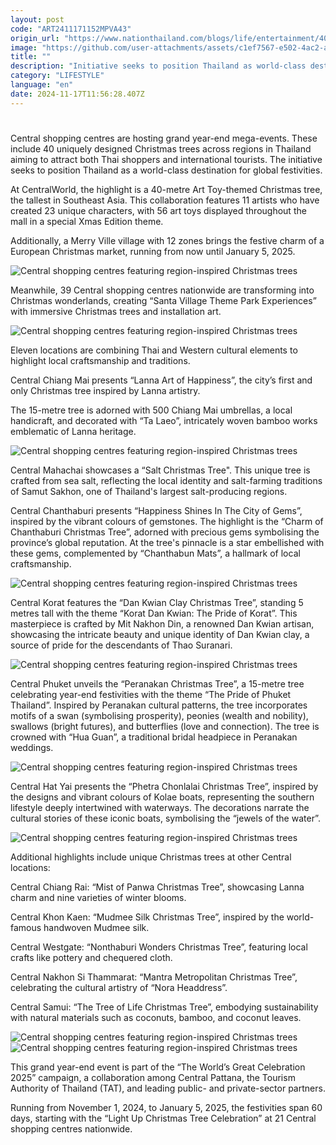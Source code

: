 ```yaml
---
layout: post
code: "ART2411171152MPVA43"
origin_url: "https://www.nationthailand.com/blogs/life/entertainment/40043371"
image: "https://github.com/user-attachments/assets/c1ef7567-e502-4ac2-a1cb-85252f587bbb"
title: ""
description: "Initiative seeks to position Thailand as world-class destination for global festivities"
category: "LIFESTYLE"
language: "en"
date: 2024-11-17T11:56:28.407Z
---
```


# 









Central shopping centres are hosting grand year-end mega-events. These include 40 uniquely designed Christmas trees across regions in Thailand aiming to attract both Thai shoppers and international tourists. The initiative seeks to position Thailand as a world-class destination for global festivities.

At CentralWorld, the highlight is a 40-metre Art Toy-themed Christmas tree, the tallest in Southeast Asia. This collaboration features 11 artists who have created 23 unique characters, with 56 art toys displayed throughout the mall in a special Xmas Edition theme.

Additionally, a Merry Ville village with 12 zones brings the festive charm of a European Christmas market, running from now until January 5, 2025.

  ![Central shopping centres featuring region-inspired Christmas trees](https://github.com/user-attachments/assets/feb0fc44-a765-4447-a3b3-e012d284e4ae)

Meanwhile, 39 Central shopping centres nationwide are transforming into Christmas wonderlands, creating “Santa Village Theme Park Experiences” with immersive Christmas trees and installation art.

  ![Central shopping centres featuring region-inspired Christmas trees](https://github.com/user-attachments/assets/4f427512-40d1-46dd-9746-88a779df552f)

Eleven locations are combining Thai and Western cultural elements to highlight local craftsmanship and traditions.

Central Chiang Mai presents “Lanna Art of Happiness”, the city’s first and only Christmas tree inspired by Lanna artistry.

The 15-metre tree is adorned with 500 Chiang Mai umbrellas, a local handicraft, and decorated with “Ta Laeo”, intricately woven bamboo works emblematic of Lanna heritage.

  ![Central shopping centres featuring region-inspired Christmas trees](https://github.com/user-attachments/assets/a981858a-5ba2-43d6-97b3-250fb4a6ed14)

Central Mahachai showcases a “Salt Christmas Tree". This unique tree is crafted from sea salt, reflecting the local identity and salt-farming traditions of Samut Sakhon, one of Thailand's largest salt-producing regions.

Central Chanthaburi presents “Happiness Shines In The City of Gems”, inspired by the vibrant colours of gemstones. The highlight is the “Charm of Chanthaburi Christmas Tree”, adorned with precious gems symbolising the province’s global reputation. At the tree's pinnacle is a star embellished with these gems, complemented by “Chanthabun Mats”, a hallmark of local craftsmanship.

  ![Central shopping centres featuring region-inspired Christmas trees](https://media.nationthailand.com/uploads/images/contents/w1024/2024/11/QVblQUnzHnCS6awrBHJW.webp?x-image-process=style/lg-webp)

Central Korat features the “Dan Kwian Clay Christmas Tree”, standing 5 metres tall with the theme “Korat Dan Kwian: The Pride of Korat”. This masterpiece is crafted by Mit Nakhon Din, a renowned Dan Kwian artisan, showcasing the intricate beauty and unique identity of Dan Kwian clay, a source of pride for the descendants of Thao Suranari.

  ![Central shopping centres featuring region-inspired Christmas trees](https://media.nationthailand.com/uploads/images/contents/w1024/2024/11/ZpoIqI2XfDSXIG2J50Vq.webp?x-image-process=style/lg-webp)

Central Phuket unveils the “Peranakan Christmas Tree”, a 15-metre tree celebrating year-end festivities with the theme “The Pride of Phuket Thailand”. Inspired by Peranakan cultural patterns, the tree incorporates motifs of a swan (symbolising prosperity), peonies (wealth and nobility), swallows (bright futures), and butterflies (love and connection). The tree is crowned with “Hua Guan”, a traditional bridal headpiece in Peranakan weddings.

  ![Central shopping centres featuring region-inspired Christmas trees](https://media.nationthailand.com/uploads/images/contents/w1024/2024/11/MhbnmYQ3VwHSjDPip1Bl.webp?x-image-process=style/lg-webp)

Central Hat Yai presents the “Phetra Chonlalai Christmas Tree”, inspired by the designs and vibrant colours of Kolae boats, representing the southern lifestyle deeply intertwined with waterways. The decorations narrate the cultural stories of these iconic boats, symbolising the “jewels of the water”.

  ![Central shopping centres featuring region-inspired Christmas trees](https://github.com/user-attachments/assets/2c51f0da-06a5-46d9-8314-3f3d3e6fcc9d)

Additional highlights include unique Christmas trees at other Central locations:

Central Chiang Rai: “Mist of Panwa Christmas Tree”, showcasing Lanna charm and nine varieties of winter blooms.

Central Khon Kaen: “Mudmee Silk Christmas Tree”, inspired by the world-famous handwoven Mudmee silk.

Central Westgate: “Nonthaburi Wonders Christmas Tree”, featuring local crafts like pottery and chequered cloth.

Central Nakhon Si Thammarat: “Mantra Metropolitan Christmas Tree”, celebrating the cultural artistry of “Nora Headdress”.

Central Samui: “The Tree of Life Christmas Tree”, embodying sustainability with natural materials such as coconuts, bamboo, and coconut leaves.

   ![Central shopping centres featuring region-inspired Christmas trees](https://github.com/user-attachments/assets/12933f6f-ad2a-4326-b7f2-fce817ed74f0)  ![Central shopping centres featuring region-inspired Christmas trees](https://media.nationthailand.com/uploads/images/contents/w1024/2024/11/FCcxGx0AMAcvPM2kYHPp.webp?x-image-process=style/lg-webp)

This grand year-end event is part of the “The World’s Great Celebration 2025” campaign, a collaboration among Central Pattana, the Tourism Authority of Thailand (TAT), and leading public- and private-sector partners.

Running from November 1, 2024, to January 5, 2025, the festivities span 60 days, starting with the “Light Up Christmas Tree Celebration” at 21 Central shopping centres nationwide.